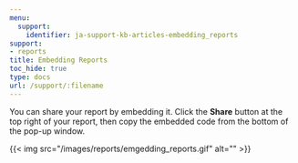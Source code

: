 ```yaml
---
menu:
  support:
    identifier: ja-support-kb-articles-embedding_reports
support:
- reports
title: Embedding Reports
toc_hide: true
type: docs
url: /support/:filename
---
```


You can share your report by embedding it. Click the **Share** button at the top right of your report, then copy the embedded code from the bottom of the pop-up window.

{{< img src="/images/reports/emgedding_reports.gif" alt="" >}}